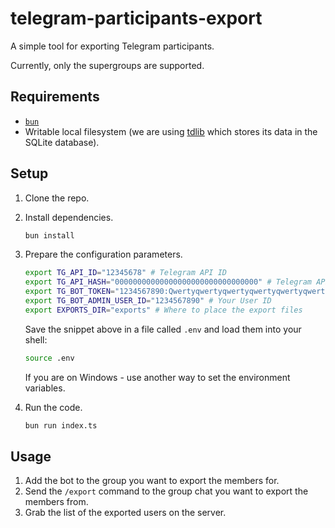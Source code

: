 # telegram-participants-export

A simple tool for exporting Telegram participants.

Currently, only the supergroups are supported.

## Requirements

- [`bun`](https://bun.sh/)
- Writable local filesystem (we are using [tdlib](https://core.telegram.org/tdlib) which stores its data in the SQLite database).

## Setup

1. Clone the repo.

2. Install dependencies.

   ```bash
   bun install
   ```

3. Prepare the configuration parameters.

   ```bash
   export TG_API_ID="12345678" # Telegram API ID
   export TG_API_HASH="00000000000000000000000000000000" # Telegram API Hash
   export TG_BOT_TOKEN="1234567890:Qwertyqwertyqwertyqwertyqwertyqwert" # The bot token from BotFather
   export TG_BOT_ADMIN_USER_ID="1234567890" # Your User ID
   export EXPORTS_DIR="exports" # Where to place the export files
   ```

   Save the snippet above in a file called `.env` and load them into your shell:

   ```bash
   source .env
   ```

   If you are on Windows - use another way to set the environment variables.

4. Run the code.

   ```bash
   bun run index.ts
   ```

## Usage

1. Add the bot to the group you want to export the members for.
2. Send the `/export` command to the group chat you want to export the members from.
3. Grab the list of the exported users on the server.
